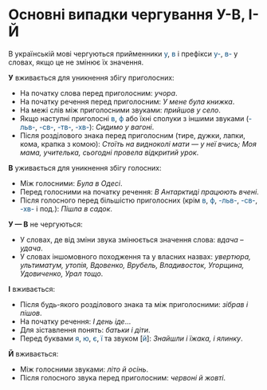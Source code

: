 # Основні випадки чергування У-В, І-Й

В українськiй мовi чергуються прийменники <font color="#0F5181">у</font>, <font color="#0F5181">в</font> i префiкси <font color="#0F5181">у-</font>, <font color="#0F5181">в-</font> у словах, якщо це не змiнює їх значення.

<b>У</b> вживається для уникнення збiгу приголосних:
* На початку слова перед приголосним: *учора*.
* На початку речення перед приголосним: *У мене була книжка*.
* На межi слiв мiж приголосними звуками: *прийшов у село*.
* Якщо наступнi приголоснi <font color="#0F5181">в</font>, <font color="#0F5181">ф</font> або їхнi сполуки з iншими звуками (<font color="#0F5181">-льв-</font>, <font color="#0F5181">-св-</font>, <font color="#0F5181">-тв-</font>, <font color="#0F5181">-хв-</font>): *Сидимо у вагонi*.
* Пiсля роздiлового знака перед приголосним (тире, дужки, лапки,
кома, крапка з комою): *Стоїть на видноколi мати — у неї вчись;
Моя мама, учителька, сьогоднi провела вiдкритий урок*.

<b>В</b> уживається для уникнення збiгу голосних:
* Мiж голосними: *Була в Одесi*.
* Перед голосними на початку речення: *В Антарктидi працюють
вченi*.
* Пiсля голосного перед бiльшiстю приголосних (крiм <font color="#0F5181">в</font>, <font color="#0F5181">ф</font>, <font color="#0F5181">-льв-</font>, <font color="#0F5181">-св-</font>, <font color="#0F5181">-хв-</font> i под.): *Пiшла в садок*.

<b>У — В</b> не чергуються:
* У словах, де вiд змiни звука змiнюється значення слова: *вдача – удача*.
* У словах iншомовного походження та у власних назвах: *увертюра, ультиматум, утопiя, Вдовенко, Врубель, Владивосток,
Угорщина, Удовиченко, Урал тощо*.

<b>I</b> вживається:
* Пiсля будь-якого роздiлового знака та мiж приголосними: *зiбрав
i пiшов*.
* На початку речення: *I день iде*...
* Для зiставлення понять: *батьки i дiти*.
* Перед буквами <font color="#0F5181">я</font>, <font color="#0F5181">ю</font>, <font color="#0F5181">є</font>, <font color="#0F5181">ї</font> та звуком [<font color="#0F5181">й</font>]: *Знайшли i їжака, i ялинку*.

<b>Й</b> вживається:
* Мiж голосними звуками: *лiто й осiнь*.
* Пiсля голосного звука перед приголосним: *червонi й жовтi*.